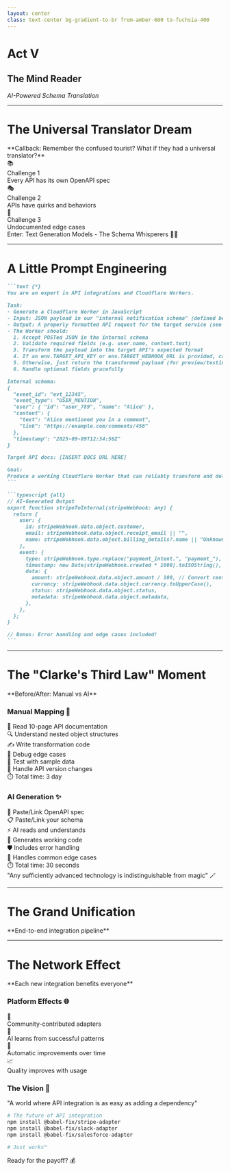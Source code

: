 ```yaml
---
layout: center
class: text-center bg-gradient-to-br from-amber-600 to-fuchsia-400
---
```


# Act V

## The Mind Reader

_AI-Powered Schema Translation_

---

# The Universal Translator Dream

<div class="mb-8">**Callback: Remember the confused tourist? What if they had a universal translator?**</div>

<div class="grid grid-cols-3 gap-6 mb-8">

<div v-click="1" class="p-4 bg-red-100 dark:bg-red-900 rounded-lg text-center">
<div class="text-2xl mb-2">📚</div>
<div class="font-bold">Challenge 1</div>
<div class="text-sm">Every API has its own OpenAPI spec</div>
</div>

<div v-click="2" class="p-4 bg-yellow-100 dark:bg-yellow-900 rounded-lg text-center">
<div class="text-2xl mb-2">🎭</div>
<div class="font-bold">Challenge 2</div>
<div class="text-sm">APIs have quirks and behaviors</div>
</div>

<div v-click="3" class="p-4 bg-orange-100 dark:bg-orange-900 rounded-lg text-center">
<div class="text-2xl mb-2">👻</div>
<div class="font-bold">Challenge 3</div>
<div class="text-sm">Undocumented edge cases</div>
</div>

</div>

<v-click at="4">

<div class="text-center text-xl">
Enter: <span class="font-bold text-2xl">Text Generation Models - The Schema Whisperers</span> 🧙‍♂️
</div>

</v-click>

---

# A Little Prompt Engineering

````md magic-move {lines: true}{maxHeight:'400px'}
```text {*}
You are an expert in API integrations and Cloudflare Workers.

Task:
- Generate a Cloudflare Worker in JavaScript
- Input: JSON payload in our "internal notification schema" (defined below)
- Output: A properly formatted API request for the target service (see docs link below)
- The Worker should:
  1. Accept POSTed JSON in the internal schema
  2. Validate required fields (e.g. user.name, content.text)
  3. Transform the payload into the target API’s expected format
  4. If an env.TARGET_API_KEY or env.TARGET_WEBHOOK_URL is provided, call the target API
  5. Otherwise, just return the transformed payload (for preview/testing)
  6. Handle optional fields gracefully

Internal schema:
{
  "event_id": "evt_12345",
  "event_type": "USER_MENTION",
  "user": { "id": "user_789", "name": "Alice" },
  "content": {
    "text": "Alice mentioned you in a comment",
    "link": "https://example.com/comments/456"
  },
  "timestamp": "2025-09-09T12:34:56Z"
}

Target API docs: [INSERT DOCS URL HERE]

Goal:
Produce a working Cloudflare Worker that can reliably transform and deliver notifications from our schema into the target service’s API.
```

```typescript {all}
// AI-Generated Output
export function stripeToInternal(stripeWebhook: any) {
  return {
    user: {
      id: stripeWebhook.data.object.customer,
      email: stripeWebhook.data.object.receipt_email || "",
      name: stripeWebhook.data.object.billing_details?.name || "Unknown",
    },
    event: {
      type: stripeWebhook.type.replace("payment_intent.", "payment_"),
      timestamp: new Date(stripeWebhook.created * 1000).toISOString(),
      data: {
        amount: stripeWebhook.data.object.amount / 100, // Convert cents
        currency: stripeWebhook.data.object.currency.toUpperCase(),
        status: stripeWebhook.data.object.status,
        metadata: stripeWebhook.data.object.metadata,
      },
    },
  };
}

// Bonus: Error handling and edge cases included!
```
````

---

# The "Clarke's Third Law" Moment

<div class="text-center mb-8">

<div class="text-2xl mb-6">**Before/After: Manual vs AI**</div>

</div>

<div class="grid grid-cols-2 gap-8">

<div class="p-6 bg-red-100 dark:bg-red-900 rounded-lg">

### **Manual Mapping** 😤

<div class="space-y-3 mt-4 text-sm">
<div>📖 Read 10-page API documentation</div>
<div>🔍 Understand nested object structures</div>
<div>✍️ Write transformation code</div>
<div>🐛 Debug edge cases</div>
<div>🧪 Test with sample data</div>
<div>🔄 Handle API version changes</div>
<div>⏱️ <span class="font-bold">Total time:</span> 3 day</div>
</div>

</div>

<div class="p-6 bg-green-100 dark:bg-green-900 rounded-lg">

### **AI Generation** ✨

<div class="space-y-3 mt-4 text-sm">
<div>🤖 Paste/Link OpenAPI spec</div>
<div>📋 Paste/Link your schema</div>
<div>⚡ AI reads and understands</div>
<div>🎯 Generates working code</div>
<div>🛡️ Includes error handling</div>
<div>🔮 Handles common edge cases</div>
<div>⏱️ <span class="font-bold">Total time:</span> 30 seconds</div>
</div>

</div>

</div>

<v-click>

<div class="text-center mt-8 text-2xl">
<span class="font-bold">"Any sufficiently advanced technology is indistinguishable from magic"</span> 🪄
</div>

</v-click>

---

# The Grand Unification

<div class="text-center mb-8">

<div class="text-2xl mb-6">**End-to-end integration pipeline**</div>

</div>

<script setup>
const pipelineDiagram = `
vars: {
  d2-config: {
    layout-engine: elk
  }
}
direction: right

api_docs: {
  label: API Docs + OpenAPI Spec
  shape: document
  style: { fill: '#3B82F6' }
}
ai: {
  label: AI Model Schema Whisperer
  shape: hexagon
  style: { fill: '#8B5CF6' }
}
adapter: {
  label: Generated Adapter Code
  shape: rectangle
  style: { fill: '#10B981' }
}
worker: {
  label: Worker Translator
  shape: rectangle
  style: { fill: '#F59E0B' }
}
workflow: {
  label: Workflow Orchestrator
  shape: rectangle
  style: { fill: '#EF4444' }
}
customer: {
  label: Customer App Happy and Unified
  shape: oval
  style: { fill: '#06B6D4' }
}

api_docs -> ai: Feed specs
ai -> adapter: Generate code in 30s
adapter -> worker: Deploy globally
worker -> workflow: Multi-step process
workflow -> customer: Unified schema

notification: {
  label: Real-time Updates
  shape: cloud
  style: { fill: '#84CC16' }
}

workflow -> notification: Status updates
notification -> customer`
</script>

<D2Diagram
  :code="pipelineDiagram"
  :scale="0.5"
  class="mx-auto"
/>

---

# The Network Effect

<div class="text-center mb-8 text-xl">**Each new integration benefits everyone**</div>

<div class="grid grid-cols-2 gap-8">

<div v-click="1">

### **Platform Effects** 🌐

<div class="space-y-4 mt-6">
<div class="flex items-center space-x-3">
<div class="text-lg">🤝</div>
<div>Community-contributed adapters</div>
</div>
<div class="flex items-center space-x-3">
<div class="text-lg">🧠</div>
<div>AI learns from successful patterns</div>
</div>
<div class="flex items-center space-x-3">
<div class="text-lg">🔄</div>
<div>Automatic improvements over time</div>
</div>
<div class="flex items-center space-x-3">
<div class="text-lg">📈</div>
<div>Quality improves with usage</div>
</div>
</div>

</div>

<div v-click="2">

### **The Vision** 🚀

<div class="p-6 bg-gradient-to-r from-blue-100 to-purple-100 dark:from-blue-900 dark:to-purple-900 rounded-lg mt-6">

<div class="text-lg font-bold mb-4">
"A world where API integration is as easy as adding a dependency"
</div>

```bash
# The future of API integration
npm install @babel-fix/stripe-adapter
npm install @babel-fix/slack-adapter
npm install @babel-fix/salesforce-adapter

# Just works™️
```

</div>

</div>

</div>

<v-click at="3">

<div class="text-center mt-8 text-xl">
Ready for the payoff? 💰
</div>

</v-click>

<!--
Set up the final closing section
-->
